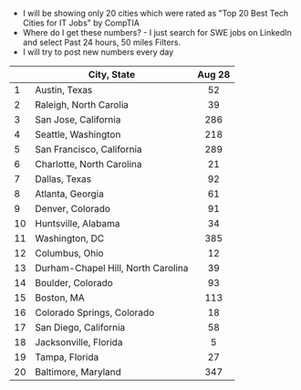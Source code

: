 * I will be showing only 20 cities which were rated as "Top 20 Best Tech Cities for IT Jobs" by CompTIA
* Where do I get these numbers? - I just search for SWE jobs on LinkedIn and select Past 24 hours, 50 miles Filters. 
* I will try to post new numbers every day

|  | City, State | Aug 28 |
| --- | --- | :-: |
| 1 |   Austin, Texas                       | 52 |
| 2 |   Raleigh, North Carolia              | 39 |
| 3 |   San Jose, California                | 286 |
| 4 |   Seattle, Washington                 | 218 |
| 5 |   San Francisco, California           | 289 |
| 6 |   Charlotte, North Carolina           | 21 |
| 7 |   Dallas, Texas                       | 92 |
| 8 |   Atlanta, Georgia                    | 61 |
| 9 |   Denver, Colorado                    | 91 |
| 10 |  Huntsville, Alabama                 | 34 |
| 11 |  Washington, DC                      | 385 |
| 12 |  Columbus, Ohio                      | 12 |
| 13 |  Durham-Chapel Hill, North Carolina  | 39 |
| 14 |  Boulder, Colorado                   | 93 |
| 15 |  Boston, MA                          | 113 |
| 16 |  Colorado Springs, Colorado          | 18 |
| 17 |  San Diego, California               | 58 |
| 18 |  Jacksonville, Florida               | 5 |
| 19 |  Tampa, Florida                      | 27 |
| 20 |  Baltimore, Maryland                 | 347 | 
